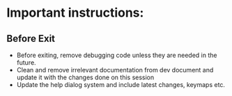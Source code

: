 # Important instructions:

## Before Exit

- Before exiting, remove debugging code unless they are needed in the future.
- Clean and remove irrelevant documentation from dev document and update it with
  the changes done on this session
- Update the help dialog system and include latest changes, keymaps etc.
